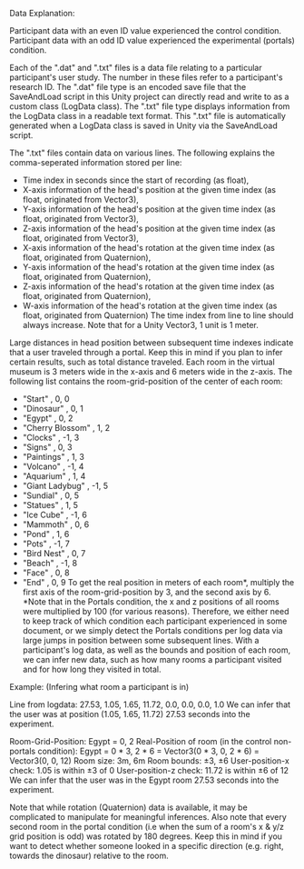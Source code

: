 Data Explanation:

Participant data with an even ID value experienced the control condition.
Participant data with an odd ID value experienced the experimental (portals) condition. 

Each of the ".dat" and ".txt" files is a data file relating to a particular participant's user study. The number in these files refer to a participant's research ID.
The ".dat" file type is an encoded save file that the SaveAndLoad script in this Unity project can directly read and write to as a custom class (LogData class).
The ".txt" file type displays information from the LogData class in a readable text format. This ".txt" file is automatically generated when a LogData class is saved in Unity via the SaveAndLoad script.

The ".txt" files contain data on various lines. The following explains the comma-seperated information stored per line:
- Time index in seconds since the start of recording (as float),
- X-axis information of the head's position at the given time index (as float, originated from Vector3),
- Y-axis information of the head's position at the given time index (as float, originated from Vector3),
- Z-axis information of the head's position at the given time index (as float, originated from Vector3),
- X-axis information of the head's rotation at the given time index (as float, originated from Quaternion),
- Y-axis information of the head's rotation at the given time index (as float, originated from Quaternion),
- Z-axis information of the head's rotation at the given time index (as float, originated from Quaternion),
- W-axis information of the head's rotation at the given time index (as float, originated from Quaternion)
The time index from line to line should always increase. Note that for a Unity Vector3, 1 unit is 1 meter.

Large distances in head position between subsequent time indexes indicate that a user traveled through a portal. Keep this in mind if you plan to infer certain results, such as total distance traveled.
Each room in the virtual museum is 3 meters wide in the x-axis and 6 meters wide in the z-axis.
The following list contains the room-grid-position of the center of each room:
- "Start"           ,   0,  0
- "Dinosaur"        ,   0,  1
- "Egypt"           ,   0,  2
- "Cherry Blossom"  ,   1,  2
- "Clocks"          ,  -1,  3
- "Signs"           ,   0,  3
- "Paintings"       ,   1,  3
- "Volcano"         ,  -1,  4
- "Aquarium"        ,   1,  4
- "Giant Ladybug"   ,  -1,  5
- "Sundial"         ,   0,  5
- "Statues"         ,   1,  5
- "Ice Cube"        ,  -1,  6
- "Mammoth"         ,   0,  6
- "Pond"            ,   1,  6
- "Pots"            ,  -1,  7
- "Bird Nest"       ,   0,  7
- "Beach"           ,  -1,  8
- "Face"            ,   0,  8
- "End"             ,   0,  9
To get the real position in meters of each room*, multiply the first axis of the room-grid-position by 3, and the second axis by 6. 
*Note that in the Portals condition, the x and z positions of all rooms were multiplied by 100 (for various reasons). Therefore, we either need to keep track of which condition each participant experienced in some document, or we simply detect the Portals conditions per log data via large jumps in position between some subsequent lines.
With a participant's log data, as well as the bounds and position of each room, we can infer new data, such as how many rooms a participant visited and for how long they visited in total.

Example: (Infering what room a participant is in)

Line from logdata: 27.53, 1.05, 1.65, 11.72, 0.0, 0.0, 0.0, 1.0
We can infer that the user was at position (1.05, 1.65, 11.72) 27.53 seconds into the experiment.

Room-Grid-Position: Egypt = 0, 2
Real-Position of room (in the control non-portals condition): Egypt = 0 * 3, 2 * 6 = Vector3(0 * 3, 0, 2 * 6) = Vector3(0, 0, 12)
Room size: 3m, 6m
Room bounds: ±3, ±6
User-position-x check: 1.05 is within ±3 of 0
User-position-z check: 11.72 is within ±6 of 12
We can infer that the user was in the Egypt room 27.53 seconds into the experiment.

Note that while rotation (Quaternion) data is available, it may be complicated to manipulate for meaningful inferences. Also note that every second room in the portal condition (i.e when the sum of a room's x & y/z grid position is odd) was rotated by 180 degrees. Keep this in mind if you want to detect whether someone looked in a specific direction (e.g. right, towards the dinosaur) relative to the room.